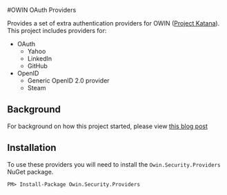 #OWIN OAuth Providers

Provides a set of extra authentication providers for OWIN ([Project Katana](http://katanaproject.codeplex.com/)).  This project includes providers for:
- OAuth
  - Yahoo
  - LinkedIn
  - GitHub
- OpenID
  - Generic OpenID 2.0 provider
  - Steam

## Background
For background on how this project started, please view [this blog post](http://www.beabigrockstar.com/introducing-the-yahoo-linkedin-oauth-security-providers-for-owin)

## Installation
To use these providers you will need to install the ```Owin.Security.Providers``` NuGet package.

```
PM> Install-Package Owin.Security.Providers
```
